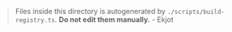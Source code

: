 > Files inside this directory is autogenerated by `./scripts/build-registry.ts`. **Do not edit them manually.** - Ekjot
